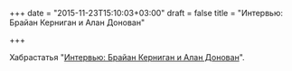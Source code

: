 +++
date = "2015-11-23T15:10:03+03:00"
draft = false
title = "Интервью: Брайан Керниган и Алан Донован"

+++

<p>Хабрастатья &quot;<a href="http://habrahabr.ru/post/271303/">Интервью: Брайан Керниган и Алан Донован</a>&quot;.</p>

